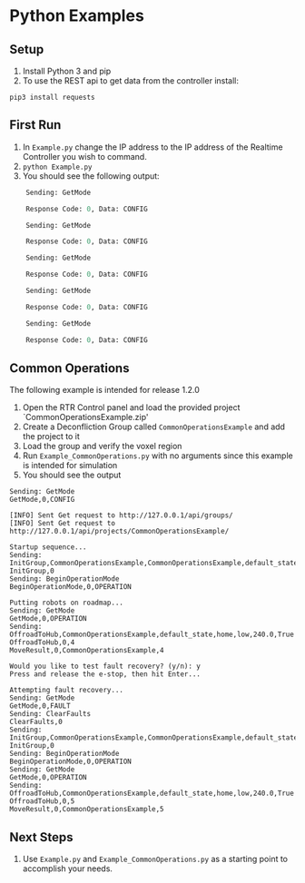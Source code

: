 # Python Examples
 ## Setup
 1. Install Python 3 and pip
 2. To use the REST api to get data from the controller install: 
```
pip3 install requests
```

 ## First Run
 1. In `Example.py` change the IP address to the IP address of the Realtime Controller you wish to command.
 1. `python Example.py`
 1. You should see the following output:
```Python Realtime Controller commander example.
    Sending: GetMode

    Response Code: 0, Data: CONFIG

    Sending: GetMode

    Response Code: 0, Data: CONFIG

    Sending: GetMode

    Response Code: 0, Data: CONFIG

    Sending: GetMode

    Response Code: 0, Data: CONFIG

    Sending: GetMode

    Response Code: 0, Data: CONFIG
```
## Common Operations
The following example is intended for release 1.2.0

1. Open the RTR Control panel and load the provided project `CommonOperationsExample.zip'
2. Create a Deconfliction Group called `CommonOperationsExample` and add the project to it
3. Load the group and verify the voxel region
4. Run `Example_CommonOperations.py` with no arguments since this example is intended for simulation
5. You should see the output
```
Sending: GetMode
GetMode,0,CONFIG

[INFO] Sent Get request to http://127.0.0.1/api/groups/
[INFO] Sent Get request to http://127.0.0.1/api/projects/CommonOperationsExample/

Startup sequence...
Sending: InitGroup,CommonOperationsExample,CommonOperationsExample,default_state
InitGroup,0
Sending: BeginOperationMode
BeginOperationMode,0,OPERATION

Putting robots on roadmap...
Sending: GetMode
GetMode,0,OPERATION
Sending: OffroadToHub,CommonOperationsExample,default_state,home,low,240.0,True
OffroadToHub,0,4
MoveResult,0,CommonOperationsExample,4

Would you like to test fault recovery? (y/n): y
Press and release the e-stop, then hit Enter...

Attempting fault recovery...
Sending: GetMode
GetMode,0,FAULT
Sending: ClearFaults
ClearFaults,0
Sending: InitGroup,CommonOperationsExample,CommonOperationsExample,default_state
InitGroup,0
Sending: BeginOperationMode
BeginOperationMode,0,OPERATION
Sending: GetMode
GetMode,0,OPERATION
Sending: OffroadToHub,CommonOperationsExample,default_state,home,low,240.0,True
OffroadToHub,0,5
MoveResult,0,CommonOperationsExample,5
```

## Next Steps
1. Use `Example.py` and `Example_CommonOperations.py` as a starting point to accomplish your needs.